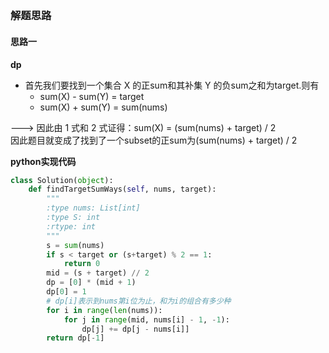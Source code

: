 ## 
### 解题思路
#### 思路一
**dp**
- 首先我们要找到一个集合 X 的正sum和其补集 Y 的负sum之和为target.则有 
    - sum(X) - sum(Y) = target
    - sum(X) + sum(Y) = sum(nums)  

---> 因此由 1 式和 2 式证得：sum(X) = (sum(nums) + target) / 2  
因此题目就变成了找到了一个subset的正sum为(sum(nums) + target) / 2

**python实现代码**
```python
class Solution(object):
    def findTargetSumWays(self, nums, target):
        """
        :type nums: List[int]
        :type S: int
        :rtype: int
        """
        s = sum(nums)
        if s < target or (s+target) % 2 == 1:
            return 0
        mid = (s + target) // 2
        dp = [0] * (mid + 1)
        dp[0] = 1
        # dp[i]表示到nums第i位为止，和为i的组合有多少种
        for i in range(len(nums)):
            for j in range(mid, nums[i] - 1, -1):
                dp[j] += dp[j - nums[i]]
        return dp[-1]
```

